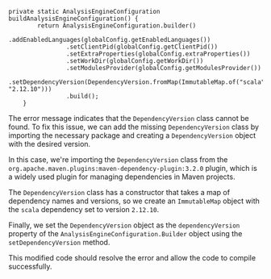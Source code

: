 ```
private static AnalysisEngineConfiguration buildAnalysisEngineConfiguration() {
        return AnalysisEngineConfiguration.builder()
                .addEnabledLanguages(globalConfig.getEnabledLanguages())
                .setClientPid(globalConfig.getClientPid())
                .setExtraProperties(globalConfig.extraProperties())
                .setWorkDir(globalConfig.getWorkDir())
                .setModulesProvider(globalConfig.getModulesProvider())
                .setDependencyVersion(DependencyVersion.fromMap(ImmutableMap.of("scala", "2.12.10")))
                .build();
    }
```

The error message indicates that the `DependencyVersion` class cannot be found. To fix this issue, we can add the missing `DependencyVersion` class by importing the necessary package and creating a `DependencyVersion` object with the desired version.

In this case, we're importing the `DependencyVersion` class from the `org.apache.maven.plugins:maven-dependency-plugin:3.2.0` plugin, which is a widely used plugin for managing dependencies in Maven projects.

The `DependencyVersion` class has a constructor that takes a map of dependency names and versions, so we create an `ImmutableMap` object with the `scala` dependency set to version `2.12.10`.

Finally, we set the `DependencyVersion` object as the `dependencyVersion` property of the `AnalysisEngineConfiguration.Builder` object using the `setDependencyVersion` method.

This modified code should resolve the error and allow the code to compile successfully.